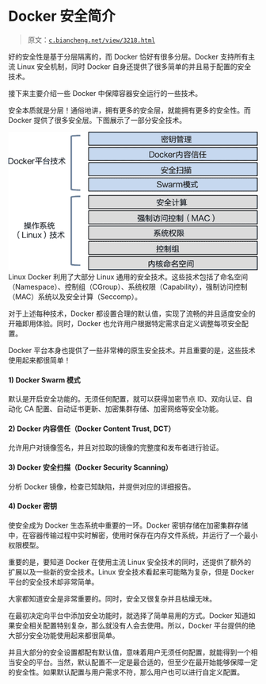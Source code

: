 # Docker 安全简介

> 原文：[`c.biancheng.net/view/3218.html`](http://c.biancheng.net/view/3218.html)

好的安全性是基于分层隔离的，而 Docker 恰好有很多分层。Docker 支持所有主流 Linux 安全机制，同时 Docker 自身还提供了很多简单的并且易于配置的安全技术。

接下来主要介绍一些 Docker 中保障容器安全运行的一些技术。

安全本质就是分层！通俗地讲，拥有更多的安全层，就能拥有更多的安全性。而 Docker 提供了很多安全层。下图展示了一部分安全技术。

![Docker 安全技术](img/d3411dc696e2de5c2601b47fad956fee.png)
Linux Docker 利用了大部分 Linux 通用的安全技术。这些技术包括了命名空间（Namespace）、控制组（CGroup）、系统权限（Capability），强制访问控制（MAC）系统以及安全计算（Seccomp）。

对于上述每种技术，Docker 都设置合理的默认值，实现了流畅的并且适度安全的开箱即用体验。同时，Docker 也允许用户根据特定需求自定义调整每项安全配置。

Docker 平台本身也提供了一些非常棒的原生安全技术。并且重要的是，这些技术使用起来都很简单！

#### 1) Docker Swarm 模式

默认是开启安全功能的。无须任何配置，就可以获得加密节点 ID、双向认证、自动化 CA 配置、自动证书更新、加密集群存储、加密网络等安全功能。

#### 2) Docker 内容信任（Docker Content Trust, DCT）

允许用户对镜像签名，并且对拉取的镜像的完整度和发布者进行验证。

#### 3) Docker 安全扫描（Docker Security Scanning）

分析 Docker 镜像，检查已知缺陷，并提供对应的详细报告。

#### 4) Docker 密钥

使安全成为 Docker 生态系统中重要的一环。Docker 密钥存储在加密集群存储中，在容器传输过程中实时解密，使用时保存在内存文件系统，并运行了一个最小权限模型。

重要的是，要知道 Docker 在使用主流 Linux 安全技术的同时，还提供了额外的扩展以及一些新的安全技术。Linux 安全技术看起来可能略为复杂，但是 Docker 平台的安全技术却非常简单。

大家都知道安全是非常重要的。同时，安全又很复杂并且枯燥无味。

在最初决定向平台中添加安全功能时，就选择了简单易用的方式。Docker 知道如果安全相关配置特别复杂，那么就没有人会去使用。所以，Docker 平台提供的绝大部分安全功能使用起来都很简单。

并且大部分的安全设置都配有默认值，意味着用户无须任何配置，就能得到一个相当安全的平台。当然，默认配置不一定是最合适的，但至少在最开始能够保障一定的安全性。如果默认配置与用户需求不符，那么用户也可以进行自定义配置。